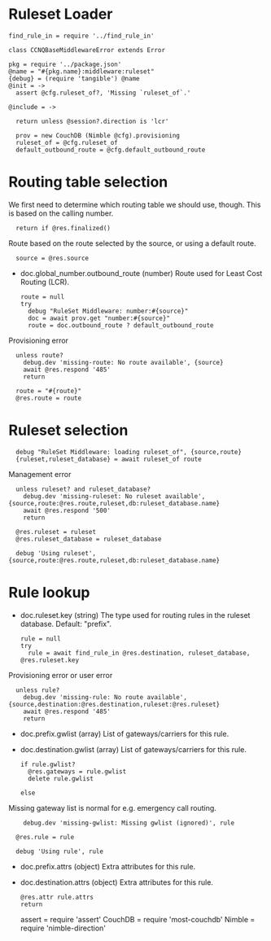 Ruleset Loader
==============

    find_rule_in = require '../find_rule_in'

    class CCNQBaseMiddlewareError extends Error

    pkg = require '../package.json'
    @name = "#{pkg.name}:middleware:ruleset"
    {debug} = (require 'tangible') @name
    @init = ->
      assert @cfg.ruleset_of?, 'Missing `ruleset_of`.'

    @include = ->

      return unless @session?.direction is 'lcr'

      prov = new CouchDB (Nimble @cfg).provisioning
      ruleset_of = @cfg.ruleset_of
      default_outbound_route = @cfg.default_outbound_route

Routing table selection
=======================

We first need to determine which routing table we should use, though.
This is based on the calling number.

      return if @res.finalized()

Route based on the route selected by the source, or using a default route.

      source = @res.source

* doc.global_number.outbound_route (number) Route used for Least Cost Routing (LCR).

      route = null
      try
        debug "RuleSet Middleware: number:#{source}"
        doc = await prov.get "number:#{source}"
        route = doc.outbound_route ? default_outbound_route

Provisioning error

      unless route?
        debug.dev 'missing-route: No route available', {source}
        await @res.respond '485'
        return

      route = "#{route}"
      @res.route = route

Ruleset selection
=================

      debug "RuleSet Middleware: loading ruleset_of", {source,route}
      {ruleset,ruleset_database} = await ruleset_of route

Management error

      unless ruleset? and ruleset_database?
        debug.dev 'missing-ruleset: No ruleset available', {source,route:@res.route,ruleset,db:ruleset_database.name}
        await @res.respond '500'
        return

      @res.ruleset = ruleset
      @res.ruleset_database = ruleset_database

      debug 'Using ruleset', {source,route:@res.route,ruleset,db:ruleset_database.name}

Rule lookup
===========

* doc.ruleset.key (string) The type used for routing rules in the ruleset database. Default: "prefix".

      rule = null
      try
        rule = await find_rule_in @res.destination, ruleset_database, @res.ruleset.key

Provisioning error or user error

      unless rule?
        debug.dev 'missing-rule: No route available', {source,destination:@res.destination,ruleset:@res.ruleset}
        await @res.respond '485'
        return

* doc.prefix.gwlist (array) List of gateways/carriers for this rule.
* doc.destination.gwlist (array) List of gateways/carriers for this rule.

      if rule.gwlist?
        @res.gateways = rule.gwlist
        delete rule.gwlist

      else

Missing gateway list is normal for e.g. emergency call routing.

        debug.dev 'missing-gwlist: Missing gwlist (ignored)', rule

      @res.rule = rule

      debug 'Using rule', rule

* doc.prefix.attrs (object) Extra attributes for this rule.
* doc.destination.attrs (object) Extra attributes for this rule.

      @res.attr rule.attrs
      return

    assert = require 'assert'
    CouchDB = require 'most-couchdb'
    Nimble = require 'nimble-direction'
